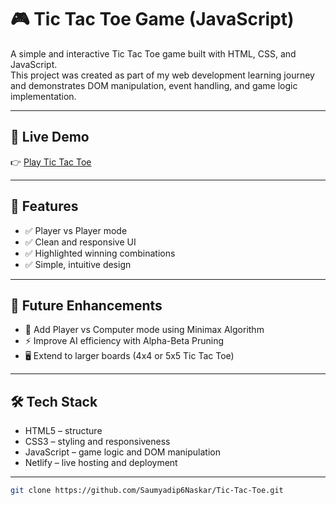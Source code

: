 # 🎮 Tic Tac Toe Game (JavaScript)

A simple and interactive Tic Tac Toe game built with HTML, CSS, and JavaScript.  
This project was created as part of my web development learning journey and demonstrates DOM manipulation, event handling, and game logic implementation.

---

## 🚀 Live Demo
👉 [Play Tic Tac Toe](https://tictactoe-js2025.netlify.app/)

---

## 📖 Features
- ✅ Player vs Player mode  
- ✅ Clean and responsive UI  
- ✅ Highlighted winning combinations  
- ✅ Simple, intuitive design  

---

## 🔮 Future Enhancements
- 🤖 Add Player vs Computer mode using Minimax Algorithm  
- ⚡ Improve AI efficiency with Alpha-Beta Pruning  
- 🖥️ Extend to larger boards (4x4 or 5x5 Tic Tac Toe)  

---

## 🛠️ Tech Stack
- HTML5 – structure  
- CSS3 – styling and responsiveness  
- JavaScript  – game logic and DOM manipulation  
- Netlify – live hosting and deployment  

---


   ```bash
   git clone https://github.com/Saumyadip6Naskar/Tic-Tac-Toe.git
